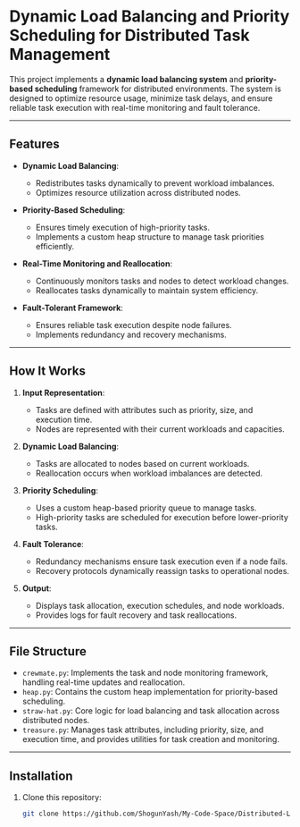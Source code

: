 # Dynamic Load Balancing and Priority Scheduling for Distributed Task Management  

This project implements a **dynamic load balancing system** and **priority-based scheduling** framework for distributed environments. The system is designed to optimize resource usage, minimize task delays, and ensure reliable task execution with real-time monitoring and fault tolerance.  

---

## Features  
- **Dynamic Load Balancing**:  
  - Redistributes tasks dynamically to prevent workload imbalances.  
  - Optimizes resource utilization across distributed nodes.  

- **Priority-Based Scheduling**:  
  - Ensures timely execution of high-priority tasks.  
  - Implements a custom heap structure to manage task priorities efficiently.  

- **Real-Time Monitoring and Reallocation**:  
  - Continuously monitors tasks and nodes to detect workload changes.  
  - Reallocates tasks dynamically to maintain system efficiency.  

- **Fault-Tolerant Framework**:  
  - Ensures reliable task execution despite node failures.  
  - Implements redundancy and recovery mechanisms.  

---

## How It Works  
1. **Input Representation**:  
   - Tasks are defined with attributes such as priority, size, and execution time.  
   - Nodes are represented with their current workloads and capacities.  

2. **Dynamic Load Balancing**:  
   - Tasks are allocated to nodes based on current workloads.  
   - Reallocation occurs when workload imbalances are detected.  

3. **Priority Scheduling**:  
   - Uses a custom heap-based priority queue to manage tasks.  
   - High-priority tasks are scheduled for execution before lower-priority tasks.  

4. **Fault Tolerance**:  
   - Redundancy mechanisms ensure task execution even if a node fails.  
   - Recovery protocols dynamically reassign tasks to operational nodes.  

5. **Output**:  
   - Displays task allocation, execution schedules, and node workloads.  
   - Provides logs for fault recovery and task reallocations.  

---

## File Structure  
- `crewmate.py`: Implements the task and node monitoring framework, handling real-time updates and reallocation.  
- `heap.py`: Contains the custom heap implementation for priority-based scheduling.  
- `straw-hat.py`: Core logic for load balancing and task allocation across distributed nodes.  
- `treasure.py`: Manages task attributes, including priority, size, and execution time, and provides utilities for task creation and monitoring.  

---

## Installation  
1. Clone this repository:  
   ```bash  
   git clone https://github.com/ShogunYash/My-Code-Space/Distributed-Load-Scheduler.git  

